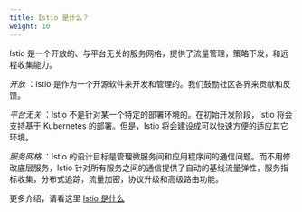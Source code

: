 ```yaml
---
title: Istio 是什么？
weight: 10
---
```


Istio 是一个开放的、与平台无关的服务网格，提供了流量管理，策略下发，和远程收集能力。

*开放* ：Istio 是作为一个开源软件来开发和管理的。我们鼓励社区各界来贡献和反馈。

*平台无关* ：Istio 不是针对某一个特定的部署环境的。在初始开发阶段，Istio 将会支持基于 Kubernetes 的部署。但是，Istio 将会建设成可以快速方便的适应其它环境。

*服务网格* ：Istio 的设计目标是管理微服务间和应用程序间的通信问题。而不用修改底层服务，Istio 针对所有服务之间的通信提供了自动的基线流量弹性，服务指标收集，分布式追踪，流量加密，协议升级和高级路由功能。

更多介绍，请看这里 [Istio 是什么](/zh/about/service-mesh/)
